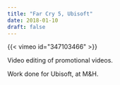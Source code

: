 ```yaml
---
title: "Far Cry 5, Ubisoft"
date: 2018-01-10
draft: false
---
```


{{< vimeo id="347103466" >}}

Video editing of promotional videos.

Work done for Ubisoft, at M&H.
